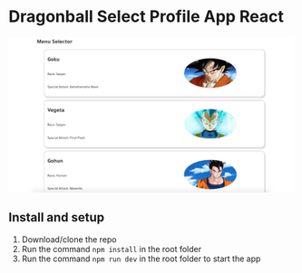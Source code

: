 # Dragonball Select Profile App React

![Dragonball Select Profile App React](/img/dragonball-profile-app-react.jpeg 'Dragonball Select Profile App React')

## Install and setup

1. Download/clone the repo
2. Run the command `npm install` in the root folder
3. Run the command `npm run dev` in the root folder to start the app
